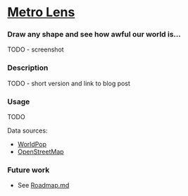 # [Metro Lens](https://metro.pelmers.com)

### Draw any shape and see how awful our world is...

TODO - screenshot

### Description

TODO - short version and link to blog post

### Usage

TODO

Data sources:
 - [WorldPop](https://www.worldpop.org)
 - [OpenStreetMap](https://www.openstreetmap.org)

### Future work
 - See [Roadmap.md](./Roadmap.md)
